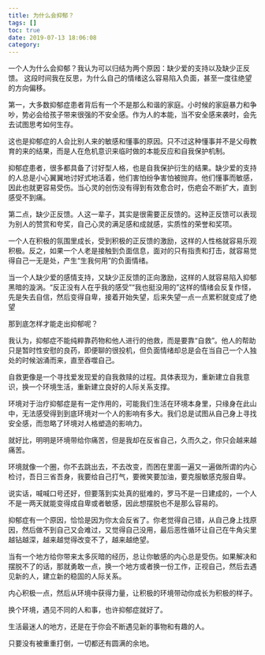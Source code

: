 ```yaml
---
title: 为什么会抑郁？
tags: []
toc: true
date: 2019-07-13 18:06:08
category:
---
```


一个人为什么会抑郁？我认为可以归结为两个原因：缺少爱的支持以及缺少正反馈。
这段时间我在反思，为什么自己的情绪这么容易陷入负面，甚至一度往绝望的方向偏移。
<!-- more -->

第一，大多数抑郁症患者背后有一个不是那么和谐的家庭。小时候的家庭暴力和争吵，势必会给孩子带来很强的不安全感。作为人的本能，当不安全感来袭时，会先去试图思考如何生存。

这也是抑郁症的人会比别人来的敏感和懂事的原因。只不过这种懂事并不是父母教育的来的结果，而是人在危机意识来临时做的本能反应和自我保护机制。

抑郁症患者，很多都具备了讨好型人格，也是自我保护衍生的结果。缺少爱的支持的人总是小心翼翼地讨好式地活着，他们害怕纷争害怕被抛弃。他们懂事而敏感，因此也就更容易受伤。当心灵的创伤没有得到有效愈合时，伤疤会不断扩大，直到感受不到痛。

第二点，缺少正反馈。人这一辈子，其实是很需要正反馈的。这种正反馈可以表现为别人的赞赏和夸奖，自己心灵的满足感和成就感，实质性的荣誉和奖项。

一个人在积极的氛围里成长，受到积极的正反馈的激励，这样的人性格就容易乐观积极。反之，如果一个人老是接触到负面信息，面对的只有指责和打击，就容易觉得自己一无是处，产生“生我何用”的负面情绪。

当一个人缺少爱的感情支持，又缺少正反馈的正向激励，这样的人就容易陷入抑郁黑暗的漩涡。“反正没有人在乎我的感受”“我也挺没用的”这样的情绪会反复作怪，先是失去自信，然后变得自卑，接着开始失望，后来失望一点一点累积就变成了绝望

那到底怎样才能走出抑郁呢？

我认为，抑郁症不能纯粹靠药物和他人进行的他救，而是要靠“自救”。他人的帮助只是暂时性安慰的良药，即便聊的很投机，但负面情绪却总是会在当自己一个人独处的时候汹涌而来，直至吞噬自己。

自救更像是一个寻找爱发现爱的自我救赎的过程。具体表现为，重新建立自我意识，换一个环境生活，重新建立良好的人际关系支撑。

环境对于治疗抑郁症是有一定作用的，可能我们生活在环境本身里，只缘身在此山中，无法感受得到到底环境对一个人的影响有多大。我们总是试图从自己身上寻找安全感，而忽略了环境对人格塑造的影响力。

就好比，明明是环境带给你痛苦，但是我却在反省自己，久而久之，你只会越来越痛苦。

环境就像一个圈，你不去跳出去，不去改变，而困在里面一遍又一遍做所谓的内心检讨，吾日三省吾身，我要给自己打气，要微笑要加油，要克服敏感克服自卑。

说实话，喊喊口号还好，但要落到实处真的挺难的，罗马不是一日建成的，一个人不是一两天就能变得成自卑或者敏感，因此想摆脱也不是那么容易的。

抑郁症有一个原因，恰恰是因为你太会反省了。你老觉得自己错，从自己身上找原因，然后做不到自己又会难过，又觉得自己没用，最后恶性循环让自己在牛角尖里越钻越深，越来越觉得改变不了，越来越绝望。

当有一个地方给你带来太多灰暗的经历，总让你敏感的内心总是受伤。如果解决和摆脱不了的话，那就勇敢一点，换一个地方或者换一份工作，正视自己，然后去遇见新的人，建立新的稳固的人际关系。

内心积极一点，然后从环境中获得力量，让积极的环境带动你成长为积极的样子。

换个环境，遇见不同的人和事，也许抑郁症就好了。

生活最迷人的地方，还是在于你会不断遇见新的事物和有趣的人。

只要没有被重重打倒，一切都还有圆满的余地。
